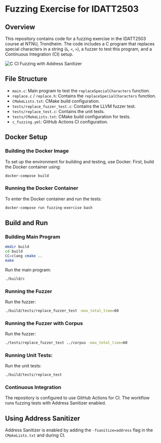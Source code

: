 # Fuzzing Exercise for IDATT2503

## Overview
This repository contains code for a fuzzing exercise in the IDATT2503 course at NTNU, Trondheim. The code includes a C program that replaces special characters in a string (`&`, `<`, `>`), a fuzzer to test this program, and a Continuous Integration (CI) setup.

 ![C CI Fuzzing with Address Sanitizer](https://github.com/ecschoye/idatt2503/actions/workflows/c_fuzzing.yml/badge.svg)

## File Structure
- `main.c`: Main program to test the `replaceSpecialCharacters` function.
- `replace.c` / `replace.h`: Contains the `replaceSpecialCharacters` function.
- `CMakeLists.txt`: CMake build configuration.
- `tests/replace_fuzzer_test.c`: Contains the LLVM fuzzer test.
- `tests/replace_test.c`: Contains the unit tests.
- `tests/CMakeLists.txt`: CMake build configuration for tests.
- `c_fuzzing.yml`: GitHub Actions CI configuration.

## Docker Setup

### Building the Docker Image
To set up the environment for building and testing, use Docker. First, build the Docker container using:

```bash
docker-compose build
```

### Running the Docker Container
To enter the Docker container and run the tests:
```bash
docker-compose run fuzzing-exercise bash
```

## Build and Run

### Building Main Program
```bash
mkdir build
cd build
CC=clang cmake ..
make
```

Run the main program:

```bash
./build/c
```

### Running the Fuzzer

Run the fuzzer:

```bash
./build/tests/replace_fuzzer_test -max_total_time=60
```

### Running the Fuzzer with Corpus

Run the fuzzer:

```bash
./tests/replace_fuzzer_test ../corpus -max_total_time=60
```


### Running Unit Tests:

Run the unit tests:

```bash
./build/tests/replace_test
```

### Continuous Integration
The repository is configured to use GitHub Actions for CI. The workflow runs fuzzing tests with Address Sanitizer enabled.


## Using Address Sanitizer
Address Sanitizer is enabled by adding the `-fsanitize=address` flag in the `CMakeLists.txt` and during CI.
